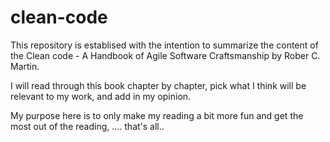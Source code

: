 # clean-code

This repository is establised with the intention to summarize the content of the Clean code - A Handbook of Agile Software Craftsmanship by Rober C. Martin.

I will read through this book chapter by chapter, pick what I think will be relevant to my work, and add in my opinion.

My purpose here is to only make my reading a bit more fun and get the most out of the reading, .... that's all..
